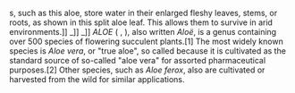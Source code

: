 s, such as this aloe, store water in their enlarged fleshy leaves, stems, or roots, as shown in this split aloe leaf. This allows them to survive in arid environments.]] _]] _]] _ALOE_ ( , ), also written _Aloë_, is a genus containing over 500 species of flowering succulent plants.[1] The most widely known species is _Aloe vera_, or "true aloe", so called because it is cultivated as the standard source of so-called "aloe vera" for assorted pharmaceutical purposes.[2] Other species, such as _Aloe ferox_, also are cultivated or harvested from the wild for similar applications.
